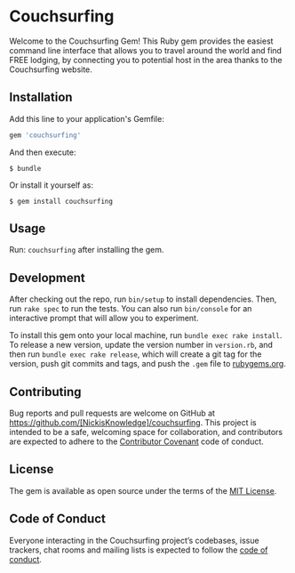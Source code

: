# Couchsurfing

Welcome to the Couchsurfing Gem! This Ruby gem provides the easiest command line interface that allows you to travel around the world and find FREE lodging, by connecting you to potential host in the area thanks to the Couchsurfing website.

## Installation

Add this line to your application's Gemfile:

```ruby
gem 'couchsurfing'
```

And then execute:

    $ bundle

Or install it yourself as:

    $ gem install couchsurfing

## Usage

Run: `couchsurfing` after installing the gem.

## Development

After checking out the repo, run `bin/setup` to install dependencies. Then, run `rake spec` to run the tests. You can also run `bin/console` for an interactive prompt that will allow you to experiment.

To install this gem onto your local machine, run `bundle exec rake install`. To release a new version, update the version number in `version.rb`, and then run `bundle exec rake release`, which will create a git tag for the version, push git commits and tags, and push the `.gem` file to [rubygems.org](https://rubygems.org).

## Contributing

Bug reports and pull requests are welcome on GitHub at https://github.com/[NickisKnowledge]/couchsurfing. This project is intended to be a safe, welcoming space for collaboration, and contributors are expected to adhere to the [Contributor Covenant](http://contributor-covenant.org) code of conduct.

## License

The gem is available as open source under the terms of the [MIT License](http://opensource.org/licenses/MIT).

## Code of Conduct

Everyone interacting in the Couchsurfing project’s codebases, issue trackers, chat rooms and mailing lists is expected to follow the [code of conduct](https://github.com/[USERNAME]/couchsurfing/blob/master/CODE_OF_CONDUCT.md).
